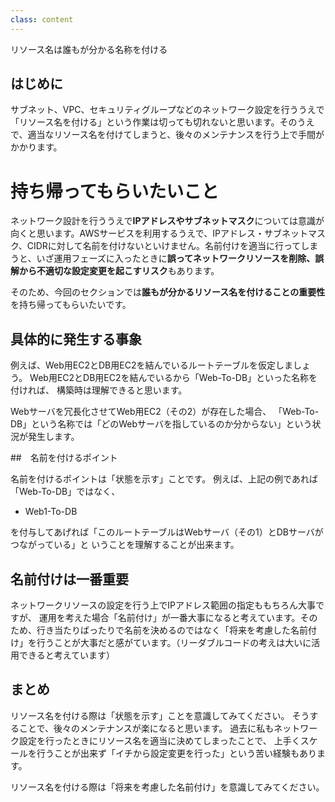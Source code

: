 ```yaml
---
class: content
---
```


<div class="doc-header">
  <div class="doc-title">リソース名は誰もが分かる名称を付ける</div>
</div>

## はじめに

サブネット、VPC、セキュリティグループなどのネットワーク設定を行ううえで「リソース名を付ける」という作業は切っても切れないと思います。そのうえで、適当なリソース名を付けてしまうと、後々のメンテナンスを行う上で手間がかかります。

# 持ち帰ってもらいたいこと

ネットワーク設計を行ううえで**IPアドレスやサブネットマスク**については意識が向くと思います。AWSサービスを利用するうえで、IPアドレス・サブネットマスク、CIDRに対して名前を付けないといけません。名前付けを適当に行ってしまうと、いざ運用フェーズに入ったときに**誤ってネットワークリソースを削除、誤解から不適切な設定変更を起こすリスク**もあります。

そのため、今回のセクションでは**誰もが分かるリソース名を付けることの重要性**を持ち帰ってもらいたいです。














## 具体的に発生する事象

例えば、Web用EC2とDB用EC2を結んでいるルートテーブルを仮定しましょう。
Web用EC2とDB用EC2を結んでいるから「Web-To-DB」といった名称を付ければ、
構築時は理解できると思います。

Webサーバを冗長化させてWeb用EC2（その2）が存在した場合、
「Web-To-DB」という名称では「どのWebサーバを指しているのか分からない」という状況が発生します。

##　名前を付けるポイント

名前を付けるポイントは「状態を示す」ことです。
例えば、上記の例であれば「Web-To-DB」ではなく、

- Web1-To-DB

を付与してあげれば「このルートテーブルはWebサーバ（その1）とDBサーバがつながっている」と
いうことを理解することが出来ます。

## 名前付けは一番重要

ネットワークリソースの設定を行う上でIPアドレス範囲の指定ももちろん大事ですが、
運用を考えた場合「名前付け」が一番大事になると考えています。そのため、行き当たりばったりで名前を決めるのではなく「将来を考慮した名前付け」を行うことが大事だと感がています。（リーダブルコードの考えは大いに活用できると考えています）

## まとめ

リソース名を付ける際は「状態を示す」ことを意識してみてください。
そうすることで、後々のメンテナンスが楽になると思います。
過去に私もネットワーク設定を行ったときにリソース名を適当に決めてしまったことで、
上手くスケールを行うことが出来ず「イチから設定変更を行った」という苦い経験もあります。

リソース名を付ける際は「将来を考慮した名前付け」を意識してみてください。